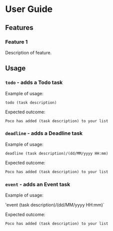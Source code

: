 # User Guide

## Features 

### Feature 1 
Description of feature.

## Usage

### `todo` - adds a Todo task

Example of usage: 

`todo (task description)`

Expected outcome:

`Poco has added (task description) to your list`

### `deadline` - adds a Deadline task

Example of usage: 

`deadline (task description)/(dd/MM/yyyy HH:mm)`

Expected outcome:

`Poco has added (task description) to your list`

### `event` - adds an Event task

Example of usage: 

'event (task description)/(dd/MM/yyyy HH:mm)`

Expected outcome:

`Poco has added (task description) to your list`
